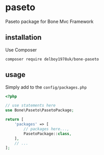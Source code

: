 # paseto
Paseto package for Bone Mvc Framework
## installation
Use Composer
```
composer require delboy1978uk/bone-paseto
```
## usage
Simply add to the `config/packages.php`
```php
<?php

// use statements here
use Bone\Paseto\PasetoPackage;

return [
    'packages' => [
        // packages here...,
        PasetoPackage::class,
    ],
    // ...
];
```